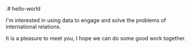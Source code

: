 .# hello-world

I'm interested in using data to engage and solve the problems of international relations.

It is a pleasure to meet you, I hope we can do some good work together.

